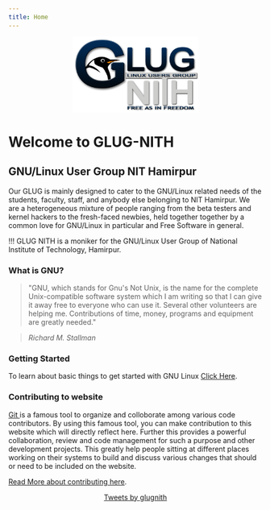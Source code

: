 ```yaml
---
title: Home
---
```


<meta property="og:url"                content="http://glug.nith.ac.in/new/" />
<meta property="og:type"               content="Website" />
<meta property="og:title"              content="GLUG NITH - GNU/Linux User Group" />
<meta property="og:description"        content="GLUG NITH is a moniker for the GNU/Linux User Group of National Institute of Technology, Hamirpur. Our GLUG is mainly designed to cater to the GNU/Linux related needs of the students, faculty, staff, and anybody else belonging to NIT Hamirpur. We are a heterogeneous mixture of people ranging from the beta testers and kernel hackers to the fresh-faced newbies, held together together by a common love for GNU/Linux in particular and Free Software in general." />
<meta property="og:image"              content="http://glug.nith.ac.in/glugmainimage.jpg" />

<center><img src="1013643_828488670527520_6858547805805754630_n.png" width=250 height="150" ></center>

<h1>Welcome to GLUG-NITH</h1>

<h2>GNU/Linux User Group NIT Hamirpur</h2>


<p>Our GLUG is mainly designed to cater to the GNU/Linux related needs of the students, faculty, staff, and anybody else belonging to NIT Hamirpur. We are a heterogeneous mixture of people ranging from the beta testers and kernel hackers to the fresh-faced newbies, held together together by a common love for GNU/Linux in particular and Free Software in general. </p>

!!! GLUG NITH is a moniker for the GNU/Linux User Group of National Institute of Technology, Hamirpur.

<h3> What is GNU?</h3>


> "GNU, which stands for Gnu's Not Unix, is the name for the complete Unix-compatible software system which I am writing so that I can give it away free to everyone who can use it. Several other volunteers are helping me. Contributions of time, money, programs and equipment are greatly needed."

> <cite> Richard M. Stallman </cite>

<h3> Getting Started</h3>

To learn about basic things to get started with GNU Linux <a href="/getting-started">Click Here</a>.

<h3>Contributing to website</h3>

<p><a href="https://en.wikipedia.org/wiki/Git_%28software%29">Git </a>is a famous tool to organize and colloborate among various code contributors.
By using this famous tool, you can make contribution to this website which will directly reflect here. Further this provides a powerful collaboration, review and code management for such a purpose and other development projects.
This greatly help people sitting at different places working on their systems to build and discuss various changes that should or need to be included on the website.
</p>

[Read More about contributing here](/contribute).

<center>
<a class="twitter-timeline" data-width="600" data-height="400" data-theme="light" href="https://twitter.com/glugnith">Tweets by glugnith</a> 
<script async src="//platform.twitter.com/widgets.js" charset="utf-8"></script>
</center>